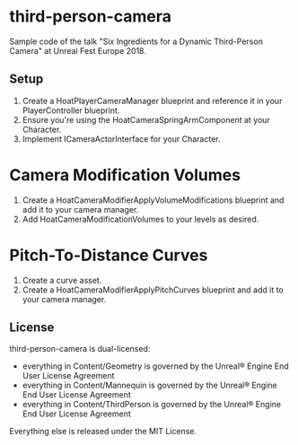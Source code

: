 # third-person-camera
Sample code of the talk "Six Ingredients for a Dynamic Third-Person Camera" at Unreal Fest Europe 2018.

## Setup

1. Create a HoatPlayerCameraManager blueprint and reference it in your PlayerController blueprint.
1. Ensure you're using the HoatCameraSpringArmComponent at your Character.
1. Implement ICameraActorInterface for your Character.

# Camera Modification Volumes

1. Create a HoatCameraModifierApplyVolumeModifications blueprint and add it to your camera manager.
1. Add HoatCameraModificationVolumes to your levels as desired.

# Pitch-To-Distance Curves

1. Create a curve asset.
1. Create a HoatCameraModifierApplyPitchCurves blueprint and add it to your camera manager.

##  License

third-person-camera is dual-licensed:

* everything in Content/Geometry is governed by the Unreal® Engine End User License Agreement
* everything in Content/Mannequin is governed by the Unreal® Engine End User License Agreement
* everything in Content/ThirdPerson is governed by the Unreal® Engine End User License Agreement

Everything else is released under the MIT License.
